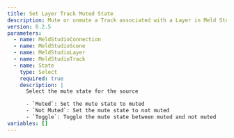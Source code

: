 ```yaml
---
title: Set Layer Track Muted State
description: Mute or unmute a Track associated with a Layer in Meld Studio
version: 0.2.5
parameters:
  - name: MeldStudioConnection
  - name: MeldStudioScene
  - name: MeldStudioLayer
  - name: MeldStudioTrack
  - name: State
    type: Select
    required: true
    description: |
      Select the mute state for the source

      - `Muted`: Set the mute state to muted
      - `Not Muted`: Set the mute state to not muted
      - `Toggle`: Toggle the mute state between muted and not muted
variables: []
---
```

